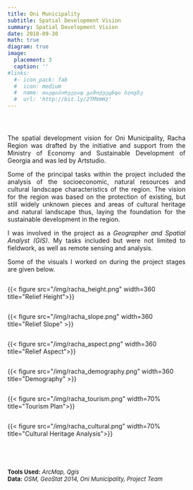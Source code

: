 ```yaml
---
title: Oni Municipality
subtitle: Spatial Development Vision
summary: Spatial Development Vision
date: 2018-09-30
math: true
diagram: true
image: 
  placement: 3
  caption: ''
#links:
  #- icon_pack: fab
  #  icon: medium
  #  name: თავდაპირველად გამოქვეყნდა ბლოგზე
  #  url: 'http://bit.ly/2TMVmHz'
---
```


<style>

</style>
<p style="padding: 0 7em 2em 0;"></p>
<p align="justify">
    The spatial development vision for Oni Municipality, Racha Region was drafted by the initiative and support from the Ministry of Economy and Sustainable Development of Georgia and was led by Artstudio.</p> 
<p align="justify">
    Some of the principal tasks within the project included the analysis of the socioeconomic, natural resources and cultural landscape characteristics of the region. The vision for the region was based on the protection of existing, but still widely unknown pieces and areas of cultural heritage and natural landscape thus, laying the foundation for the sustainable development in the region.</p> 
<p align="justify">
    I was involved in the project as a <i>Geographer and Spatial Analyst (GIS)</i>. My tasks included but were not limited to fieldwork, as well as remote sensing and analysis.</p>
<p align="justify">
    Some of the visuals I worked on during the project stages are given below.</p>
<!DOCTYPE html>
<html>
<head>
<meta name="viewport" content="width=device-width, initial-scale=1">
<style>
* {
  box-sizing: border-box;
}

/* Create two equal columns that floats next to each other */
.column {
  float: left;
  width: 50%;
  padding: 10px;
}

/* Clear floats after the columns */
.row:after {
  content: "";
  display: table;
  clear: both;
}

/* Responsive layout - makes the two columns stack on top of each other instead of next to each other */
@media screen and (max-width: 600px) {
  .column {
    width: 100%;
  }
}
</style>
</head>
<body>

<div class="row">
  <div class="column" style="">
    <p>{{< figure src="/img/racha_height.png" width=360 title="Relief Height">}}</p>
  </div>
  <div class="column" style="">
    <p>{{< figure src="/img/racha_slope.png" width=360 title="Relief Slope" >}}</p>
  </div>
</div>
<div class="row">
  <div class="column" style="">
    <p>{{< figure src="/img/racha_aspect.png" width=360 title="Relief Aspect">}}</p>
  </div>
  <div class="column" style="">
    <p>{{< figure src="/img/racha_demography.png" width=360 title="Demography" >}}</p>
  </div>
</div>
</body>
</html>
<div class="row">
  <div class="column" style="">
    <p>{{< figure src="/img/racha_tourism.png" width=70% title="Tourism Plan">}}</p>
  </div>
</div>
<div class="row">
  <div class="column" style="">
    <p>{{< figure src="/img/racha_cultural.png" width=70% title="Cultural Heritage Analysis">}}</p>
  </div>
</div>
<p style="padding: 0 7em 2em 0;"></p>

<font size="2">
    <b>Tools Used:</b> <i>ArcMap, Qgis</i>  <br> <b>Data:</b> <i>OSM, GeoStat 2014, Oni Municipality, Project Team</i></a>
</font>
